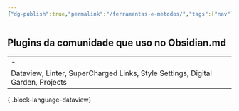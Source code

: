 ```yaml
---
{"dg-publish":true,"permalink":"/ferramentas-e-metodos/","tags":["nav"]}
---
```



## Plugins da comunidade que uso no Obsidian.md


|                                                                                |
| ------------------------------------------------------------------------------ |
| \-                                                                             |
| Dataview, Linter, SuperCharged Links, Style Settings, Digital Garden, Projects |

{ .block-language-dataview}
